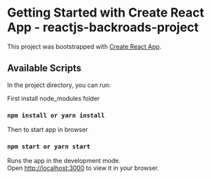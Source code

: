 # Getting Started with Create React App - reactjs-backroads-project 

This project was bootstrapped with [Create React App](https://github.com/facebook/create-react-app).

## Available Scripts

In the project directory, you can run:

First install node_modules folder
### `npm install or yarn install`

Then to start app in browser 
### `npm start or yarn start`

Runs the app in the development mode.\
Open [http://localhost:3000](http://localhost:3000) to view it in your browser.

